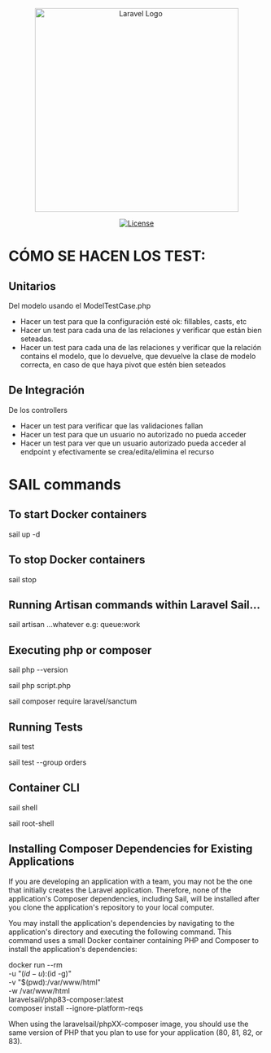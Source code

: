 <p align="center"><a href="https://laravel.com" target="_blank"><img src="https://raw.githubusercontent.com/laravel/art/master/logo-lockup/5%20SVG/2%20CMYK/1%20Full%20Color/laravel-logolockup-cmyk-red.svg" width="400" alt="Laravel Logo"></a></p>

<p align="center">
<a href="https://packagist.org/packages/laravel/framework"><img src="https://img.shields.io/packagist/l/laravel/framework" alt="License"></a>
</p>

# CÓMO SE HACEN LOS TEST:

## Unitarios

Del modelo usando el ModelTestCase.php

-   Hacer un test para que la configuración esté ok: fillables, casts, etc
-   Hacer un test para cada una de las relaciones y verificar que están bien seteadas.
-   Hacer un test para cada una de las relaciones y verificar que la relación contains el modelo, que lo devuelve, que devuelve la clase de modelo correcta, en caso de que haya pivot que estén bien seteados

## De Integración

De los controllers

-   Hacer un test para verificar que las validaciones fallan
-   Hacer un test para que un usuario no autorizado no pueda acceder
-   Hacer un test para ver que un usuario autorizado pueda acceder al endpoint y efectivamente se crea/edita/elimina el recurso

# SAIL commands

## To start Docker containers

sail up -d

## To stop Docker containers

sail stop

## Running Artisan commands within Laravel Sail...

sail artisan ...whatever e.g: queue:work

## Executing php or composer

sail php --version

sail php script.php

sail composer require laravel/sanctum

## Running Tests

sail test

sail test --group orders

## Container CLI

sail shell

sail root-shell

## Installing Composer Dependencies for Existing Applications

If you are developing an application with a team, you may not be the one that initially creates the Laravel application. Therefore, none of the application's Composer dependencies, including Sail, will be installed after you clone the application's repository to your local computer.

You may install the application's dependencies by navigating to the application's directory and executing the following command. This command uses a small Docker container containing PHP and Composer to install the application's dependencies:

docker run --rm \
 -u "$(id -u):$(id -g)" \
 -v "$(pwd):/var/www/html" \
 -w /var/www/html \
 laravelsail/php83-composer:latest \
 composer install --ignore-platform-reqs

When using the laravelsail/phpXX-composer image, you should use the same version of PHP that you plan to use for your application (80, 81, 82, or 83).
